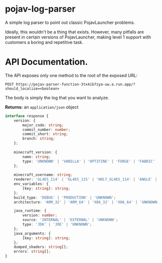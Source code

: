 # pojav-log-parser
A simple log parser to point out classic PojavLauncher problems.

Ideally, this wouldn't be a thing that exists. However, many pitfalls are present in certain versions of PojavLauncher, making level 1 support with customers a boring and repetitive task.

# API Documentation.
The API exposes only one method to the root of the exposed URL:

```
POST https://pojav-parser-function-3tx4ib7zya-uw.a.run.app/?should_localize=<boolean>
```

The body is simply the log that you want to analyze.

**Returns:** an `application/json` object

```typescript
interface response {
    version: {
        major_code: string;
        commit_number: number;
        commit_short: string;
        branch: string;
    };
    
    minecraft_version: {
        name: string;
        type: 'UNKNOWN' | 'VANILLA' | 'OPTIFINE' | 'FORGE' | 'FABRIC'
    };
    
    minecraft_username: string;
    renderer: 'GL4ES_114' | 'GL4ES_115' | 'HOLY_GL4ES_114' | 'ANGLE' | 'VIRGL' | 'ZINK' | 'UNKNOWN';
    env_variables: {
        [key: string]: string;
    };
    build_type: 'DEBUG' | 'PRODUCTION' | 'UNKNOWN';
    architecture: 'ARM_32' | 'ARM_64' | 'X86_32' | 'X86_64' | 'UNKNOWN';

    java_runtime: {
        version: number;
        source: 'INTERNAL' | 'EXTERNAL' | 'UNKNOWN';
        type: 'JDK' | 'JRE' | 'UNKNOWN';
    };
    java_arguments: {
        [key: string]: string;
    };
    dumped_shaders: string[];
    errors: string[];
}
```



